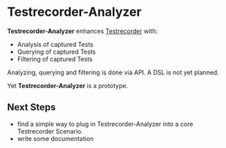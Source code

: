 Testrecorder-Analyzer
============

__Testrecorder-Analyzer__ enhances [Testrecorder](http://testrecorder.amygdalum.net/) with:

* Analysis of captured Tests
* Querying of captured Tests
* Filtering of captured Tests

Analyzing, querying and filtering is done via API. A DSL is not yet planned.

Yet __Testrecorder-Analyzer__ is a prototype.

Next Steps
----------

* find a simple way to plug in Testrecorder-Analyzer into a core Testrecorder Scenario. 
* write some documentation